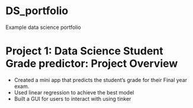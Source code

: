 # DS_portfolio
Example data science portfolio

# Project 1: Data Science Student Grade predictor: Project Overview

* Created a mini app that predicts the student’s grade for their Final year exam.
* Used linear regression to achieve the best model 
* Built a GUI for users to interact with using tinker
